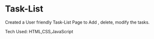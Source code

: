 # Task-List
Created a User friendly Task-List Page to Add , delete, modify the tasks.

Tech Used: HTML,CSS,JavaScript
